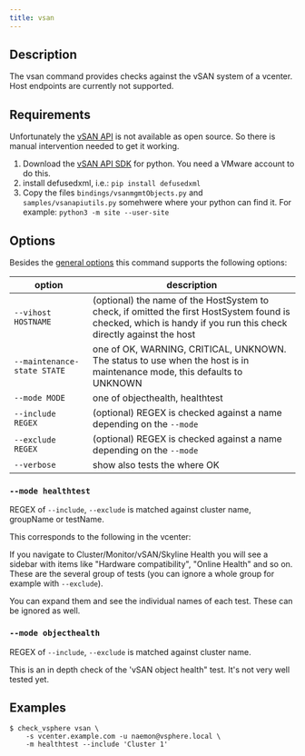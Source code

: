 ```yaml
---
title: vsan
---
```


## Description

The vsan command provides checks against the vSAN system of a vcenter. Host
endpoints are currently not supported.

## Requirements

Unfortunately the [vSAN API](https://developer.vmware.com/web/sdk/8.0/vsan-python)
is not available as open source. So there is manual intervention needed to get
it working.

1. Download the [vSAN API SDK](https://developer.vmware.com/web/sdk/8.0/vsan-python)
   for python. You need a VMware account to do this.
1. install defusedxml, i.e.:
   `pip install defusedxml`
1. Copy the files `bindings/vsanmgmtObjects.py` and `samples/vsanapiutils.py`
   somehwere where your python can find it.
   For example: `python3 -m site --user-site`

## Options

Besides the [general options](../../general-options/) this command supports the following
options:

| option | description |
|---|---|
| `--vihost HOSTNAME` | (optional) the name of the HostSystem to check, if omitted the first HostSystem found is checked, which is handy if you run this check directly against the host |
| `--maintenance-state STATE` | one of OK, WARNING, CRITICAL, UNKNOWN. The status to use when the host is in maintenance mode, this defaults to UNKNOWN |
| `--mode MODE` | one of objecthealth, healthtest |
| `--include REGEX` | (optional) REGEX is checked against a name depending on the `--mode` |
| `--exclude REGEX` | (optional) REGEX is checked against a name depending on the `--mode` |
| `--verbose` | show also tests the where OK |

### `--mode healthtest`

REGEX of `--include`, `--exclude` is matched against cluster name, groupName or testName.

This corresponds to the following in the vcenter:

If you navigate to Cluster/Monitor/vSAN/Skyline Health you will see a sidebar
with items like "Hardware compatibility", "Online Health" and so on. These are
the several group of tests (you can ignore a whole group for example with `--exclude`).

You can expand them and  see the individual names of each test.  These can be
ignored as well.

### `--mode objecthealth`

REGEX of `--include`, `--exclude` is matched against cluster name.

This is an in depth check of the 'vSAN object health" test. It's not very well
tested yet.

## Examples

```
$ check_vsphere vsan \
    -s vcenter.example.com -u naemon@vsphere.local \
    -m healthtest --include 'Cluster 1'
```
